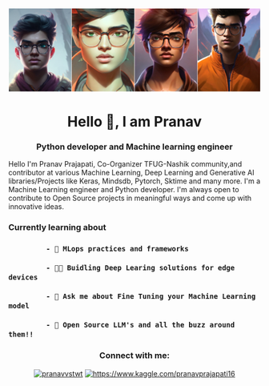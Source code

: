 ![MasterHead](banner_image2.jpg)
<h1 align="center">Hello 👋, I am Pranav</h1>
<h3 align="center">Python developer and  Machine learning engineer</h3>
<p> Hello I'm Pranav Prajapati, Co-Organizer TFUG-Nashik community,and contributor at various Machine Learning, Deep Learning and Generative AI libraries/Projects like Keras, Mindsdb, Pytorch, Sktime and many more. I'm a Machine Learning engineer and Python developer. I'm always open to contribute to Open Source projects in meaningful ways and come up with innovative ideas.</p>

<h3>Currently learning about<h3>
  
             - 🌱 MLops practices and frameworks

             - 👨‍💻 Buidling Deep Learing solutions for edge devices

             - 💬 Ask me about Fine Tuning your Machine Learning model

             - 🦙 Open Source LLM's and all the buzz around them!!



<h3 align="center">Connect with me:</h3>
<p align="center">
<a href="https://twitter.com/pranavvstwt" target="blank"><img align="center" src="https://raw.githubusercontent.com/rahuldkjain/github-profile-readme-generator/master/src/images/icons/Social/twitter.svg" alt="pranavvstwt" height="30" width="40" /></a>
<a href="https://kaggle.com/https://www.kaggle.com/pranavprajapati16" target="blank"><img align="center" src="https://raw.githubusercontent.com/rahuldkjain/github-profile-readme-generator/master/src/images/icons/Social/kaggle.svg" alt="https://www.kaggle.com/pranavprajapati16" height="30" width="40" /></a> 
</p>


